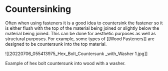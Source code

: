 # Countersinking 
Often when using fasteners it is a good idea to countersink the fastener so it is either flush with the top of the material being joined or slightly below the material being joined. This can be done for aesthetic purposes as well as structural purposes. For example, some types of [[Wood Fasteners]] are designed to be countersunk into the top material.

![[20220706_055413975_Hex_Bolt_Countersunk _with_Washer 1.jpg]]

Example of hex bolt countersunk into wood with a washer.